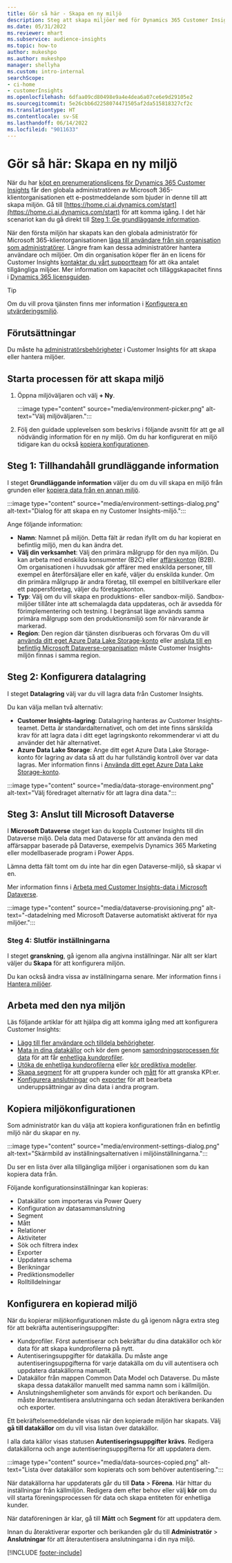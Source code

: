 ```yaml
---
title: Gör så här - Skapa en ny miljö
description: Steg att skapa miljöer med för Dynamics 365 Customer Insights.
ms.date: 05/31/2022
ms.reviewer: mhart
ms.subservice: audience-insights
ms.topic: how-to
author: mukeshpo
ms.author: mukeshpo
manager: shellyha
ms.custom: intro-internal
searchScope:
- ci-home
- customerInsights
ms.openlocfilehash: 6dfaa09cd80498e9a4e4dea6a07ce6e9d29105e2
ms.sourcegitcommit: 5e26cbb6d2258074471505af2da515818327cf2c
ms.translationtype: HT
ms.contentlocale: sv-SE
ms.lasthandoff: 06/14/2022
ms.locfileid: "9011633"
---
```

# <a name="how-to-create-a-new-environment"></a>Gör så här: Skapa en ny miljö

När du har [köpt en prenumerationslicens för Dynamics 365 Customer Insights](paid-license.md) får den globala administratören av Microsoft 365-klientorganisationen ett e-postmeddelande som bjuder in denne till att skapa miljön. Gå till [https://home.ci.ai.dynamics.com/start](https://home.ci.ai.dynamics.com/start) för att komma igång. I det här scenariot kan du gå direkt till [Steg 1: Ge grundläggande information](#step-1-provide-basic-information).

När den första miljön har skapats kan den globala administratör för Microsoft 365-klientorganisationen [läga till användare från sin organisation som administratörer](permissions.md). Längre fram kan dessa administratörer hantera användare och miljöer. Om din organisation köper fler än en licens för Customer Insights [kontaktar du vårt supportteam](https://go.microsoft.com/fwlink/?linkid=2079641) för att öka antalet tillgängliga miljöer. Mer information om kapacitet och tilläggskapacitet finns i [Dynamics 365 licensguiden](https://go.microsoft.com/fwlink/?LinkId=866544).

> [!TIP]
> Om du vill prova tjänsten finns mer information i [Konfigurera en utvärderingsmiljö](trial-signup.md).

## <a name="prerequisites"></a>Förutsättningar

Du måste ha [administratörsbehörigheter](permissions.md) i Customer Insights för att skapa eller hantera miljöer.

## <a name="start-the-environment-creation-process"></a>Starta processen för att skapa miljö

1. Öppna miljöväljaren och välj **+ Ny**.
  
   :::image type="content" source="media/environment-picker.png" alt-text="Välj miljöväljaren.":::

1. Följ den guidade upplevelsen som beskrivs i följande avsnitt för att ge all nödvändig information för en ny miljö. Om du har konfigurerat en miljö tidigare kan du också [kopiera konfigurationen](#copy-the-environment-configuration).

## <a name="step-1-provide-basic-information"></a>Steg 1: Tillhandahåll grundläggande information

I steget **Grundläggande information** väljer du om du vill skapa en miljö från grunden eller [kopiera data från en annan miljö](#copy-the-environment-configuration).

   :::image type="content" source="media/environment-settings-dialog.png" alt-text="Dialog för att skapa en ny Customer Insights-miljö.":::

Ange följande information:

- **Namn**: Namnet på miljön. Detta fält är redan ifyllt om du har kopierat en befintlig miljö, men du kan ändra det.
- **Välj din verksamhet**: Välj den primära målgrupp för den nya miljön. Du kan arbeta med enskilda konsumenter (B2C) eller [affärskonton](work-with-business-accounts.md) (B2B). Om organisationen i huvudsak gör affärer med enskilda personer, till exempel en återförsäljare eller en kafé, väljer du enskilda kunder. Om din primära målgrupp är andra företag, till exempel en biltillverkare eller ett pappersföretag, väljer du företagskonton.
- **Typ**: Välj om du vill skapa en produktions- eller sandbox-miljö. Sandbox-miljöer tillåter inte att schemalagda data uppdateras, och är avsedda för förimplementering och testning. I begränsat läge används samma primära målgrupp som den produktionsmiljö som för närvarande är markerad.
- **Region**: Den region där tjänsten disribueras och förvaras Om du vill [använda ditt eget Azure Data Lake Storage-konto](own-data-lake-storage.md) eller [ansluta till en befintlig Microsoft Dataverse-organisation](customer-insights-dataverse.md) måste Customer Insights-miljön finnas i samma region.

## <a name="step-2-configure-data-storage"></a>Steg 2: Konfigurera datalagring

I steget **Datalagring** välj var du vill lagra data från Customer Insights.

Du kan välja mellan två alternativ:

- **Customer Insights-lagring**: Datalagring hanteras av Customer Insights-teamet. Detta är standardalternativet, och om det inte finns särskilda krav för att lagra data i ditt eget lagringskonto rekommenderar vi att du använder det här alternativet.
- **Azure Data Lake Storage**: Ange ditt eget Azure Data Lake Storage-konto för lagring av data så att du har fullständig kontroll över var data lagras. Mer information finns i [Använda ditt eget Azure Data Lake Storage-konto](own-data-lake-storage.md).

:::image type="content" source="media/data-storage-environment.png" alt-text="Välj föredraget alternativ för att lagra dina data.":::

## <a name="step-3-connect-to-microsoft-dataverse"></a>Steg 3: Anslut till Microsoft Dataverse

I **Microsoft Dataverse** steget kan du koppla Customer Insights till din Dataverse miljö. Dela data med Dataverse för att använda den med affärsappar baserade på Dataverse, exempelvis Dynamics 365 Marketing eller modellbaserade program i Power Apps.


Lämna detta fält tomt om du inte har din egen Dataverse-miljö, så skapar vi en.

Mer information finns i [Arbeta med Customer Insights-data i Microsoft Dataverse](customer-insights-dataverse.md).

:::image type="content" source="media/dataverse-provisioning.png" alt-text="-datadelning med Microsoft Dataverse automatiskt aktiverat för nya miljöer.":::

### <a name="step-4-finalize-the-settings"></a>Steg 4: Slutför inställningarna

I steget **granskning**, gå igenom alla angivna inställningar. När allt ser klart väljer du **Skapa** för att konfigurera miljön.

Du kan också ändra vissa av inställningarna senare. Mer information finns i [Hantera miljöer](manage-environments.md).

## <a name="work-with-your-new-environment"></a>Arbeta med den nya miljön

Läs följande artiklar för att hjälpa dig att komma igång med att konfigurera Customer Insights:

- [Lägg till fler användare och tilldela behörigheter](permissions.md).
- [Mata in dina datakällor](data-sources.md) och kör dem genom [samordningsprocessen för data](data-unification.md) för att får [enhetliga kundprofiler](customer-profiles.md).
- [Utöka de enhetliga kundprofilerna](enrichment-hub.md) eller [kör prediktiva modeller](predictions-overview.md).
- [Skapa segment](segments.md) för att gruppera kunder och [mått](measures.md) för att granska KPI:er.
- [Konfigurera anslutningar](connections.md) och [exporter](export-destinations.md) för att bearbeta underuppsättningar av dina data i andra program.

## <a name="copy-the-environment-configuration"></a>Kopiera miljökonfigurationen

Som administratör kan du välja att kopiera konfigurationen från en befintlig miljö när du skapar en ny.

:::image type="content" source="media/environment-settings-dialog.png" alt-text="Skärmbild av inställningsalternativen i miljöinställningarna.":::

Du ser en lista över alla tillgängliga miljöer i organisationen som du kan kopiera data från.

Följande konfigurationsinställningar kan kopieras:

- Datakällor som importeras via Power Query
- Konfiguration av datasammanslutning
- Segment
- Mått
- Relationer
- Aktiviteter
- Sök och filtrera index
- Exporter
- Uppdatera schema
- Berikningar
- Prediktionsmodeller
- Rolltilldelningar

## <a name="set-up-a-copied-environment"></a>Konfigurera en kopierad miljö

När du kopierar miljökonfigurationen måste du gå igenom några extra steg för att bekräfta autentiseringsuppgifter:

- Kundprofiler. Först autentiserar och bekräftar du dina datakällor och kör data för att skapa kundprofilerna på nytt.
- Autentiseringsuppgifter för datakälla. Du måste ange autentiseringsuppgifterna för varje datakälla om du vill autentisera och uppdatera datakällorna manuellt.
- Datakällor från mappen Common Data Model och Dataverse. Du måste skapa dessa datakällor manuellt med samma namn som i källmiljön.
- Anslutningshemligheter som används för export och berikanden. Du måste återautentisera anslutningarna och sedan återaktivera berikanden och exporter.

Ett bekräftelsemeddelande visas när den kopierade miljön har skapats. Välj **gå till datakällor** om du vill visa listan över datakällor.

I alla data källor visas statusen **Autentiseringsuppgifter krävs**. Redigera datakällorna och ange autentiseringsuppgifterna för att uppdatera dem.

:::image type="content" source="media/data-sources-copied.png" alt-text="Lista över datakällor som kopierats och som behöver autentisering.":::

När datakällorna har uppdaterats går du till **Data** > **Förena**. Här hittar du inställningar från källmiljön. Redigera dem efter behov eller välj **kör** om du vill starta föreningsprocessen för data och skapa entiteten för enhetliga kunder.

När dataföreningen är klar, gå till **Mått** och **Segment** för att uppdatera dem.

Innan du återaktiverar exporter och berikanden går du till **Administratör** > **Anslutningar** för att återautentisera anslutningarna i din nya miljö.

[!INCLUDE [footer-include](includes/footer-banner.md)]
